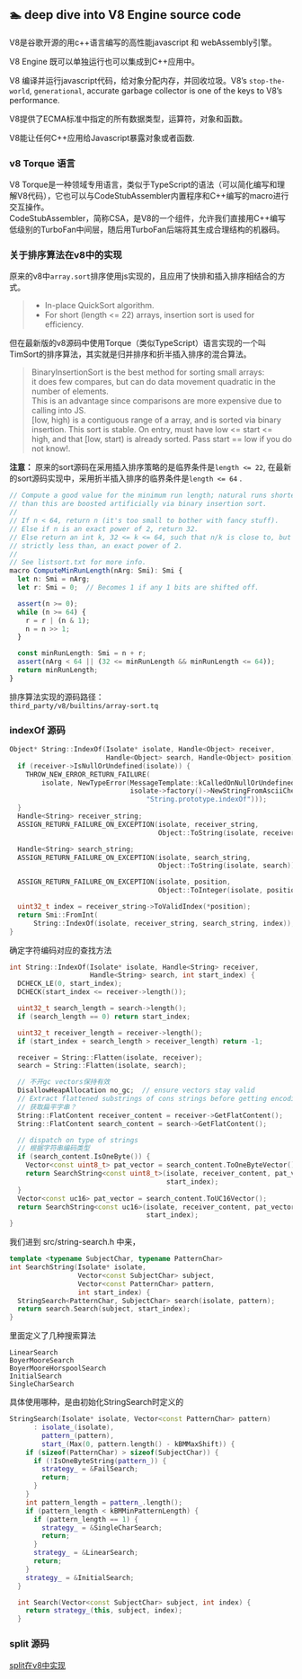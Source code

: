 ##  🏊‍ deep dive into V8 Engine source code

V8是谷歌开源的用c++语言编写的高性能javascript 和 webAssembly引擎。

V8 Engine 既可以单独运行也可以集成到C++应用中。

V8 编译并运行javascript代码，给对象分配内存，并回收垃圾。V8’s `stop-the-world`, `generational`, accurate garbage collector is one of the keys to V8’s performance.

V8提供了ECMA标准中指定的所有数据类型，运算符，对象和函数。

V8能让任何C++应用给Javascript暴露对象或者函数.

### v8 Torque 语言
V8 Torque是一种领域专用语言，类似于TypeScript的语法（可以简化编写和理解V8代码），它也可以与CodeStubAssembler内置程序和C++编写的macro进行交互操作。  
CodeStubAssembler，简称CSA，是V8的一个组件，允许我们直接用C++编写低级别的TurboFan中间层，随后用TurboFan后端将其生成合理结构的机器码。

### 关于排序算法在v8中的实现

原来的v8中`array.sort`排序使用js实现的，且应用了快排和插入排序相结合的方式。
> * In-place QuickSort algorithm.  
> * For short (length <= 22) arrays, insertion sort is used for efficiency.  

但在最新版的v8源码中使用Torque（类似TypeScript）语言实现的一个叫TimSort的排序算法，其实就是归并排序和折半插入排序的混合算法。  

> BinaryInsertionSort is the best method for sorting small arrays:   
> it does few compares, but can do data movement quadratic in the number of elements.   
> This is an advantage since comparisons are more expensive due to calling into JS.  
> [low, high) is a contiguous range of a array, and is sorted via binary insertion. This sort is stable.
> On entry, must have low <= start <= high, and that [low, start) is already sorted. Pass start == low if you do not know!.

**注意：** 原来的sort源码在采用插入排序策略的是临界条件是`length <= 22`, 在最新的sort源码实现中，采用折半插入排序的临界条件是`length <= 64`  .  
```ts
// Compute a good value for the minimum run length; natural runs shorter
// than this are boosted artificially via binary insertion sort.
//
// If n < 64, return n (it's too small to bother with fancy stuff).
// Else if n is an exact power of 2, return 32.
// Else return an int k, 32 <= k <= 64, such that n/k is close to, but
// strictly less than, an exact power of 2.
//
// See listsort.txt for more info.
macro ComputeMinRunLength(nArg: Smi): Smi {
  let n: Smi = nArg;
  let r: Smi = 0;  // Becomes 1 if any 1 bits are shifted off.

  assert(n >= 0);
  while (n >= 64) {
    r = r | (n & 1);
    n = n >> 1;
  }

  const minRunLength: Smi = n + r;
  assert(nArg < 64 || (32 <= minRunLength && minRunLength <= 64));
  return minRunLength;
}
```
排序算法实现的源码路径：  
`third_party/v8/builtins/array-sort.tq`

### indexOf 源码
```c++
Object* String::IndexOf(Isolate* isolate, Handle<Object> receiver,
                        Handle<Object> search, Handle<Object> position) {
  if (receiver->IsNullOrUndefined(isolate)) {
    THROW_NEW_ERROR_RETURN_FAILURE(
        isolate, NewTypeError(MessageTemplate::kCalledOnNullOrUndefined,
                              isolate->factory()->NewStringFromAsciiChecked(
                                  "String.prototype.indexOf")));
  }
  Handle<String> receiver_string;
  ASSIGN_RETURN_FAILURE_ON_EXCEPTION(isolate, receiver_string,
                                     Object::ToString(isolate, receiver));

  Handle<String> search_string;
  ASSIGN_RETURN_FAILURE_ON_EXCEPTION(isolate, search_string,
                                     Object::ToString(isolate, search));

  ASSIGN_RETURN_FAILURE_ON_EXCEPTION(isolate, position,
                                     Object::ToInteger(isolate, position));

  uint32_t index = receiver_string->ToValidIndex(*position);
  return Smi::FromInt(
      String::IndexOf(isolate, receiver_string, search_string, index));
}
```
确定字符编码对应的查找方法
```c++
int String::IndexOf(Isolate* isolate, Handle<String> receiver,
                    Handle<String> search, int start_index) {
  DCHECK_LE(0, start_index);
  DCHECK(start_index <= receiver->length());

  uint32_t search_length = search->length();
  if (search_length == 0) return start_index;

  uint32_t receiver_length = receiver->length();
  if (start_index + search_length > receiver_length) return -1;

  receiver = String::Flatten(isolate, receiver);
  search = String::Flatten(isolate, search);

  // 不开gc vectors保持有效
  DisallowHeapAllocation no_gc;  // ensure vectors stay valid
  // Extract flattened substrings of cons strings before getting encoding.
  // 获取扁平字串？
  String::FlatContent receiver_content = receiver->GetFlatContent();
  String::FlatContent search_content = search->GetFlatContent();

  // dispatch on type of strings
  // 根据字符串编码类型
  if (search_content.IsOneByte()) {
    Vector<const uint8_t> pat_vector = search_content.ToOneByteVector();
    return SearchString<const uint8_t>(isolate, receiver_content, pat_vector,
                                       start_index);
  }
  Vector<const uc16> pat_vector = search_content.ToUC16Vector();
  return SearchString<const uc16>(isolate, receiver_content, pat_vector,
                                  start_index);
}
```
我们进到 src/string-search.h 中来，
```c++
template <typename SubjectChar, typename PatternChar>
int SearchString(Isolate* isolate,
                 Vector<const SubjectChar> subject,
                 Vector<const PatternChar> pattern,
                 int start_index) {
  StringSearch<PatternChar, SubjectChar> search(isolate, pattern);
  return search.Search(subject, start_index);
}
```
里面定义了几种搜索算法
```
LinearSearch
BoyerMooreSearch
BoyerMooreHorspoolSearch
InitialSearch
SingleCharSearch
```
具体使用哪种，是由初始化StringSearch时定义的
```c++
StringSearch(Isolate* isolate, Vector<const PatternChar> pattern)
      : isolate_(isolate),
        pattern_(pattern),
        start_(Max(0, pattern.length() - kBMMaxShift)) {
    if (sizeof(PatternChar) > sizeof(SubjectChar)) {
      if (!IsOneByteString(pattern_)) {
        strategy_ = &FailSearch;
        return;
      }
    }
    int pattern_length = pattern_.length();
    if (pattern_length < kBMMinPatternLength) {
      if (pattern_length == 1) {
        strategy_ = &SingleCharSearch;
        return;
      }
      strategy_ = &LinearSearch;
      return;
    }
    strategy_ = &InitialSearch;
  }

  int Search(Vector<const SubjectChar> subject, int index) {
    return strategy_(this, subject, index);
  }
```

### split 源码
[split在v8中实现](https://github.com/v8/v8/blob/fc5765ce7901767ba9298241454f736c17b4f9b3/src/builtins/builtins-string-gen.cc#L1414)